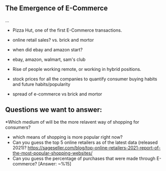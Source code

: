 ## The Emergence of E-Commerce 
...
* Pizza Hut, one of the first E-Commerce transactions.
* online retail sales? vs. brick and mortor
* when did ebay and amazon start?
* ebay, amazon, walmart, sam's club
* Rise of people working remote, or working in hybrid positions.

* stock prices for all the companies to quantify consumer buying habits and future habits/popularity
* spread of e-commerce vs brick and mortor

## Questions we want to answer:
  *Which medium of will be the more relavent way of shopping for consumers?
  * which means of shopping is more popular right now?
  * Can you guess the top 5 online retailers as of the latest data (released 2021)? https://sageseller.com/blog/top-online-retailers-2021-report-of-the-most-popular-shopping-websites/
  * Can you guess the percentage of purchases that were made through E-commerce? [Answer: ~%15]
